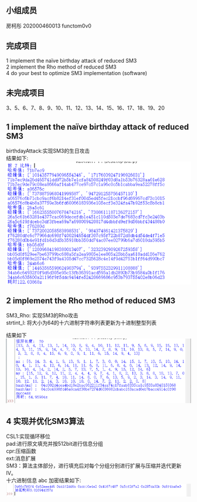 
小组成员
--------
房柯彤 202000460013 functom0v0


完成项目
--------
1 implement the naïve birthday attack of reduced SM3  
2 implement the Rho method of reduced SM3  
4 do your best to optimize SM3 implementation (software)  

未完成项目
---------
3、5、6、7、8、9、10、11、12、13、14、15、16、17、18、19、20


1 implement the naïve birthday attack of reduced SM3
----------------------------------------------------

birthdayAttack:实现SM3的生日攻击   
结果如下:  
![运行结果](https://github.com/functom0v0/IEP/blob/main/lab1/1.png)

2 implement the Rho method of reduced SM3  
-------------------------------------------
SM3_Rho:  实现SM3的Rho攻击   
strtint_l:  将大小为64的十六进制字符串列表更新为十进制整型列表  

结果如下  
![运行结果](https://github.com/functom0v0/IEP/blob/main/lab1/3.png)

4 实现并优化SM3算法
------------------
CSL1:实现循环移位  
pad:进行原文填充并按512bit进行信息分组  
cpr:压缩函数  
ext:消息扩展  
SM3：算法主体部分，进行填充后对每个分组分别进行扩展与压缩并迭代更新IV。  
十六进制信息 abc 加密结果如下:    
![运行结果](https://github.com/functom0v0/IEP/blob/main/lab1/2.png)
